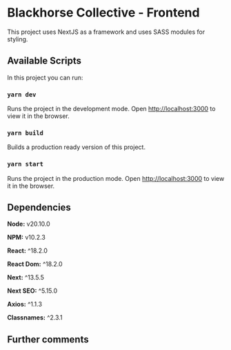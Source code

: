 # Blackhorse Collective - Frontend

This project uses NextJS as a framework and uses SASS modules for styling.

## Available Scripts

In this project you can run:

### `yarn dev`

Runs the project in the development mode.
Open [http://localhost:3000](http://localhost:3000) to view it in the browser.

### `yarn build`

Builds a production ready version of this project.

### `yarn start`

Runs the project in the production mode.
Open [http://localhost:3000](http://localhost:3000) to view it in the browser.

## Dependencies

**Node:** v20.10.0

**NPM:** v10.2.3

**React:** ^18.2.0

**React Dom:** ^18.2.0

**Next:** ^13.5.5

**Next SEO:** ^5.15.0

**Axios:** ^1.1.3

**Classnames:** ^2.3.1

## Further comments
